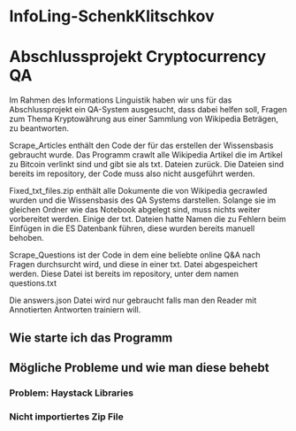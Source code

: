 # InfoLing-SchenkKlitschkov
# Abschlussprojekt Cryptocurrency QA


Im Rahmen des Informations Linguistik haben wir uns für das Abschlussprojekt ein QA-System ausgesucht, dass dabei helfen soll, Fragen zum Thema Kryptowährung aus einer Sammlung von Wikipedia Beträgen, zu beantworten. 

Scrape_Articles enthält den Code der für das erstellen der Wissensbasis gebraucht wurde. Das Programm crawlt alle Wikipedia Artikel die im Artikel zu Bitcoin verlinkt sind und gibt sie als txt. Dateien zurück. Die Dateien sind bereits im repository, der Code muss also nicht ausgeführt werden.

Fixed_txt_files.zip enthält alle Dokumente die von Wikipedia gecrawled wurden und die Wissensbasis des QA Systems darstellen. Solange sie im gleichen Ordner wie das Notebook abgelegt sind, muss nichts weiter vorbereitet werden. Einige der txt. Dateien hatte Namen die zu Fehlern beim Einfügen in die ES Datenbank führen, diese wurden bereits manuell behoben.

Scrape_Questions ist der Code in dem eine beliebte online Q&A nach Fragen durchsurcht wird, und diese in einer txt. Datei abgespeichert werden. Diese Datei ist bereits im repository, unter dem namen questions.txt

Die answers.json Datei wird nur gebraucht falls man den Reader mit Annotierten Antworten trainiern will.


## Wie starte ich das Programm

## Mögliche Probleme und wie man diese behebt 

### Problem: Haystack Libraries 

### Nicht importiertes Zip File 
